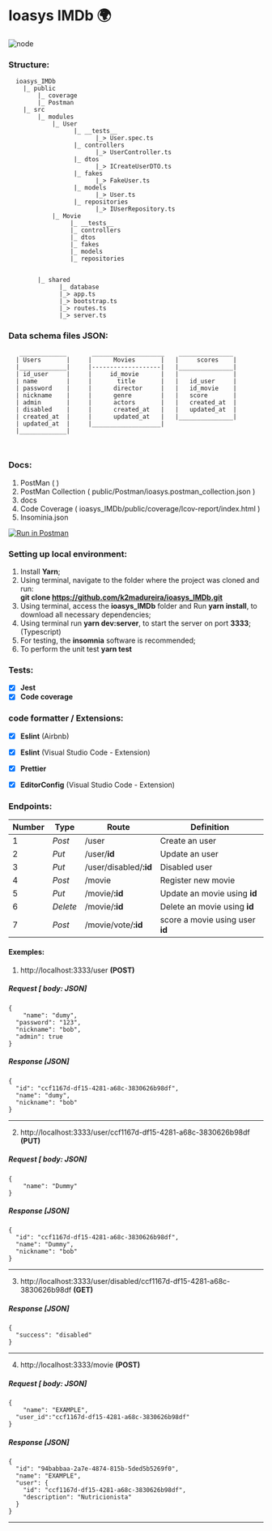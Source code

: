 # Ioasys IMDb 🌍
![node](https://user-images.githubusercontent.com/26586585/75612422-f747e380-5b01-11ea-9213-ec9742b66a47.png)

### Structure:

```
  ioasys_IMDb
    |_ public
        |_ coverage
        |_ Postman
    |_ src
        |_ modules
            |_ User
                  |_ __tests__
                        |_> User.spec.ts
                  |_ controllers
                        |_> UserController.ts
                  |_ dtos
                        |_> ICreateUserDTO.ts
                  |_ fakes
                        |_> FakeUser.ts
                  |_ models
                        |_> User.ts
                  |_ repositories
                        |_> IUserRepository.ts
            |_ Movie
                 |_ __tests__
                 |_ controllers
                 |_ dtos
                 |_ fakes
                 |_ models
                 |_ repositories


        |_ shared
              |_ database
              |_> app.ts
              |_> bootstrap.ts
              |_> routes.ts
              |_> server.ts
```

### Data schema files JSON:
```
   _____________       ____________________    _______________
  | Users       |     |      Movies       |   |     scores    | 
  |_____________|     |-------------------|   |_______________|
  | id_user     |     |     id_movie      |   |               |
  | name        |     |       title       |   |   id_user     |
  | password    |     |      director     |   |   id_movie    |
  | nickname    |     |      genre        |   |   score       |
  | admin       |     |      actors       |   |   created_at  |
  | disabled    |     |      created_at   |   |   updated_at  | 
  | created_at  |     |      updated_at   |   |_______________|
  | updated_at  |     |___________________|
  |_____________|     
                    
  
```

### Docs:

1. PostMan ( )
2. PostMan Collection ( public/Postman/ioasys.postman_collection.json )
3. docs
4. Code Coverage ( ioasys_IMDb/public/coverage/lcov-report/index.html )
5. Insominia.json

[![Run in Postman](https://run.pstmn.io/button.svg)](https://app.getpostman.com/run-collection/2f774259b17c79834391)

### Setting up local environment:

1. Install **Yarn**;
2. Using terminal, navigate to the folder where the project was cloned and run:<br> **git clone https://github.com/k2madureira/ioasys_IMDb.git**
3. Using terminal, access the **ioasys_IMDb** folder and Run **yarn install**, to download all necessary dependencies;
4. Using terminal run **yarn dev:server**, to start the server on port **3333**; (Typescript)
5. For testing, the **insomnia** software is recommended;
6. To perform the unit test **yarn test**

### Tests:
- [x] **Jest**
- [x] **Code coverage**

### code formatter / Extensions:

- [x] **Eslint** (Airbnb)
- [x] **Eslint** (Visual Studio Code - Extension)
- [x] **Prettier**
- [x] **EditorConfig** (Visual Studio Code - Extension)


### Endpoints:

|Number| Type | Route | Definition |
|-|------|-------|------------|
|1| *Post* | /user | Create an user |
|2| *Put* | /user/**id** | Update an user |
|3| *Put* | /user/disabled/**:id** | Disabled user |
|4| *Post* | /movie | Register new movie |
|5| *Put* | /movie/**:id** | Update an movie using **id** |
|6| *Delete* | /movie/**:id** | Delete an movie using **id** |
|7| *Post* | /movie/vote/**:id** | score a movie using user **id** |




#### Exemples:


1. http://localhost:3333/user **(POST)**

##### Request [ body: JSON]
```
{
	"name": "dumy",
  "password": "123",
  "nickname": "bob",
  "admin": true
}
```

##### Response [JSON]

```
{
  "id": "ccf1167d-df15-4281-a68c-3830626b98df",
  "name": "dumy",
  "nickname": "bob"
}
 ```

 ------------------------------------------------------------
 
 2. http://localhost:3333/user/ccf1167d-df15-4281-a68c-3830626b98df **(PUT)**

##### Request [ body: JSON]
```
{
	"name": "Dummy"
}
```

##### Response [JSON]

```
{
  "id": "ccf1167d-df15-4281-a68c-3830626b98df",
  "name": "Dummy",
  "nickname": "bob"
}
 ```

 ------------------------------------------------------------

3. http://localhost:3333/user/disabled/ccf1167d-df15-4281-a68c-3830626b98df **(GET)**


##### Response [JSON]

```
{
  "success": "disabled"
}
 ```

 ------------------------------------------------------------

4. http://localhost:3333/movie **(POST)**

##### Request [ body: JSON]
```
{
	"name": "EXAMPLE",
  "user_id":"ccf1167d-df15-4281-a68c-3830626b98df"
}
```

##### Response [JSON]

```
{
  "id": "94babbaa-2a7e-4874-815b-5ded5b5269f0",
  "name": "EXAMPLE",
  "user": {
    "id": "ccf1167d-df15-4281-a68c-3830626b98df",
    "description": "Nutricionista"
  }
}
 ```

 ------------------------------------------------------------

